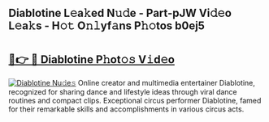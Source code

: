 ## Diablotine L𝚎a𝚔ed N𝚞𝚍e - Part-pJW Vi𝚍𝚎o L𝚎a𝚔s - H𝚘𝚝 O𝚗𝚕yf𝚊ns P𝚑𝚘tos b0ej5

# <h2><a href="http://kf01per.oniu.top/?m=Diablotine">🔗👉 🔴 Diablotine P𝚑ot𝚘𝚜 V𝚒d𝚎o</a></h2>

[![Diablotine Nu𝚍e𝚜](https://i.imgur.com/0qMVB7G.gif)](http://kf01per.oniu.top/?m=Diablotine)
Online creator and multimedia entertainer Diablotine, recognized for sharing dance and lifestyle ideas through viral dance routines and compact clips. Exceptional circus performer Diablotine, famed for their remarkable skills and accomplishments in various circus acts.  
